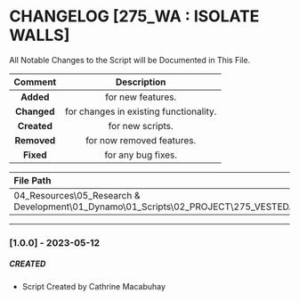 # CHANGELOG [275_WA : ISOLATE WALLS]
All Notable Changes to the Script will be Documented in This File.

| Comment | Description |
| :--: | :--: |
| **Added**  | for new features. |
|**Changed** |for changes in existing functionality. |
|**Created** | for new scripts. |
|**Removed** |for now removed features. |
|**Fixed** |for any bug fixes. |

| File Path | 
| :-- |
| 04_Resources\05_Research & Development\01_Dynamo\01_Scripts\02_PROJECT\275_VESTEDA\AREA |
------------------------------------------------------------------

### [1.0.0] - 2023-05-12
##### CREATED
- Script Created by Cathrine Macabuhay

